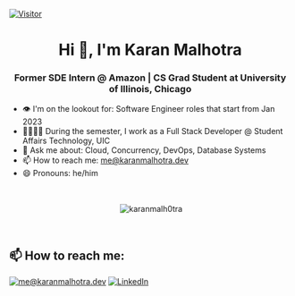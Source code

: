 [![Visitor](https://visitor-badge.laobi.icu/badge?page_id=karanmalh0tra.karanmalh0tra)](https://github.com/karanmalh0tra)
<h1 align="center">Hi 👋, I'm Karan Malhotra</h1>
<h3 align="center">Former SDE Intern @ Amazon | CS Grad Student at University of Illinois, Chicago </h3>

- 👁 I'm on the lookout for: Software Engineer roles that start from Jan 2023
- 👨🏽‍🎓💼 During the semester, I work as a Full Stack Developer @ Student Affairs Technology, UIC
- 💬 Ask me about: Cloud, Concurrency, DevOps, Database Systems
- 📫 How to reach me: me@karanmalhotra.dev
- 😄 Pronouns: he/him

<br>
<div align="center">
<p>&nbsp;<img align="center" src="https://github-readme-stats.vercel.app/api?username=karanmalh0tra&show_icons=true" alt="karanmalh0tra" /></p>
</div>

<br>
<h2>📫 How to reach me:</h2>

<a href="mailto:me@karanmalhotra.dev">![me@karanmalhotra.dev](https://img.shields.io/badge/Gmail-D14836?style=for-the-badge&logo=gmail&logoColor=white)</a> <a href="https://www.linkedin.com/in/karanmalhotra09/">![LinkedIn](https://img.shields.io/badge/LinkedIn-0077B5?style=for-the-badge&logo=linkedin&logoColor=white)</a>

